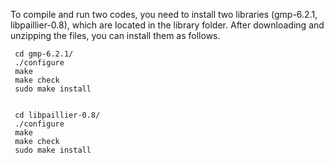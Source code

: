 
To compile and run two codes, you need to install two libraries (gmp-6.2.1, libpaillier-0.8), which are located in the library folder. After downloading and unzipping the files, you can install them as follows.

     cd gmp-6.2.1/
     ./configure
     make
     make check
     sudo make install
   

     cd libpaillier-0.8/
     ./configure 
     make
     make check
     sudo make install
